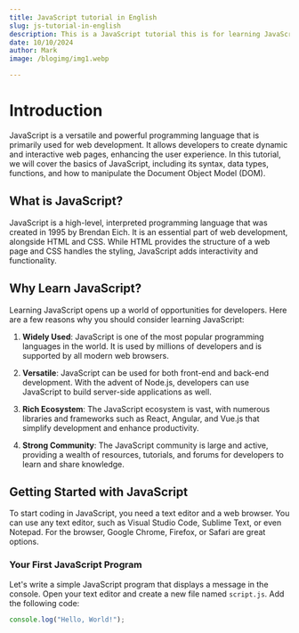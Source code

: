 ```yaml
---
title: JavaScript tutorial in English
slug: js-tutorial-in-english
description: This is a JavaScript tutorial this is for learning JavaScript
date: 10/10/2024
author: Mark
image: /blogimg/img1.webp

---
```


# Introduction

JavaScript is a versatile and powerful programming language that is primarily used for web development. It allows developers to create dynamic and interactive web pages, enhancing the user experience. In this tutorial, we will cover the basics of JavaScript, including its syntax, data types, functions, and how to manipulate the Document Object Model (DOM).

## What is JavaScript?

JavaScript is a high-level, interpreted programming language that was created in 1995 by Brendan Eich. It is an essential part of web development, alongside HTML and CSS. While HTML provides the structure of a web page and CSS handles the styling, JavaScript adds interactivity and functionality.

## Why Learn JavaScript?

Learning JavaScript opens up a world of opportunities for developers. Here are a few reasons why you should consider learning JavaScript:

1. **Widely Used**: JavaScript is one of the most popular programming languages in the world. It is used by millions of developers and is supported by all modern web browsers.

2. **Versatile**: JavaScript can be used for both front-end and back-end development. With the advent of Node.js, developers can use JavaScript to build server-side applications as well.

3. **Rich Ecosystem**: The JavaScript ecosystem is vast, with numerous libraries and frameworks such as React, Angular, and Vue.js that simplify development and enhance productivity.

4. **Strong Community**: The JavaScript community is large and active, providing a wealth of resources, tutorials, and forums for developers to learn and share knowledge.

## Getting Started with JavaScript

To start coding in JavaScript, you need a text editor and a web browser. You can use any text editor, such as Visual Studio Code, Sublime Text, or even Notepad. For the browser, Google Chrome, Firefox, or Safari are great options.

### Your First JavaScript Program

Let's write a simple JavaScript program that displays a message in the console. Open your text editor and create a new file named `script.js`. Add the following code:

```javascript showLineNumbers
console.log("Hello, World!");